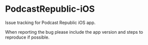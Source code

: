 # PodcastRepublic-iOS
Issue tracking for Podcast Republic iOS app.

When reporting the bug please include the app version and steps to reproduce if possible.
